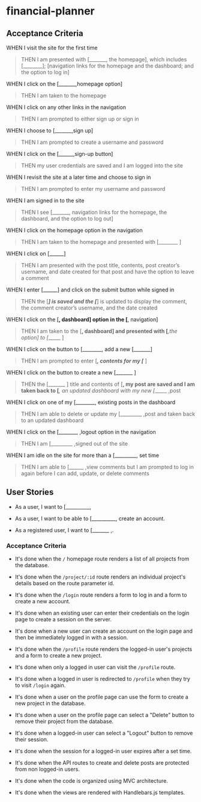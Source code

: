 # financial-planner

## Acceptance Criteria

WHEN I visit the site for the first time
 > THEN I am presented with [_______, the homepage], which includes [________]; [navigation links for the homepage and the dashboard; and the option to log in]

WHEN I click on the [_______,homepage option]
 > THEN I am taken to the homepage

WHEN I click on any other links in the navigation
 > THEN I am prompted to either sign up or sign in

WHEN I choose to [_______,sign up]
 > THEN I am prompted to create a username and password

WHEN I click on the [______,sign-up button]
 > THEN my user credentials are saved and I am logged into the site

WHEN I revisit the site at a later time and choose to sign in
 > THEN I am prompted to enter my username and password

WHEN I am signed in to the site
 > THEN I see [_______, navigation links for the homepage, the dashboard, and the option to log out]

WHEN I click on the homepage option in the navigation
 > THEN I am taken to the homepage and presented with [________ ]
 
WHEN I click on [______]
 > THEN I am presented with the post title, contents, post creator’s username, and date created for that post and have the option to leave a comment

WHEN I enter [______] and click on the submit button while signed in
 > THEN the [_____] is saved and the [_____] is updated to display the comment, the comment creator’s username, and the date created

WHEN I click on the [______, dashboard] option in the [______, navigation]
 > THEN I am taken to the [______, dashboard] and presented with [_______,the option] to [______ ]

WHEN I click on the button to [________, add a new [_______]
 > THEN I am prompted to enter [_______, contents for my [_______ ]

WHEN I click on the button to create a new [_______ ]
 > THEN the [_______ ] title and contents of [______, my post are saved and I am taken back to [_______, an updated dashboard with my new [______ ,post

WHEN I click on one of my [________, existing posts in the dashboard
 > THEN I am able to delete or update my [_________ ,post and taken back to an updated dashboard

WHEN I click on the [________ ,logout option in the navigation
 > THEN I am [_________ ,signed out of the site

WHEN I am idle on the site for more than a [_________, set time
 > THEN I am able to [______ ,view comments but I am prompted to log in again before I can add, update, or delete comments




## User Stories

* As a user, I want to [__________, 

* As a user, I want to be able to [__________, create an account.

* As a registered user, I want to [_______ ,.



### Acceptance Criteria

* It's done when the `/` homepage route renders a list of all projects from the database.

* It's done when the `/project/:id` route renders an individual project's details based on the route parameter id.

* It's done when the `/login` route renders a form to log in and a form to create a new account.

* It's done when an existing user can enter their credentials on the login page to create a session on the server.

* It's done when a new user can create an account on the login page and then be immediately logged in with a session.

* It's done when the `/profile` route renders the logged-in user's projects and a form to create a new project.

* It's done when only a logged in user can visit the `/profile` route.

* It's done when a logged in user is redirected to `/profile` when they try to visit `/login` again.

* It's done when a user on the profile page can use the form to create a new project in the database.

* It's done when a user on the profile page can select a "Delete" button to remove their project from the database.

* It's done when a logged-in user can select a "Logout" button to remove their session.

* It's done when the session for a logged-in user expires after a set time.

* It's done when the API routes to create and delete posts are protected from non logged-in users.

* It's done when the code is organized using MVC architecture.

* It's done when the views are rendered with Handlebars.js templates.
